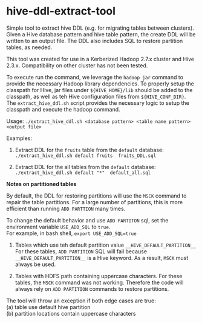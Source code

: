 # hive-ddl-extract-tool
Simple tool to extract hive DDL (e.g. for migrating tables between clusters).
Given a Hive database pattern and hive table pattern, the create DDL will be written to an output file.
The DDL also includes SQL to restore partition tables, as needed.  

This tool was created for use in a Kerberized Hadoop 2.7.x cluster and Hive 2.3.x.
Compatibility on other cluster has not been tested. 

To execute run the command, we leverage the `hadoop jar` command to provide the necessary Hadoop library dependencies.
To properly setup the classpath for Hive, jar files under `${HIVE_HOME}/lib` should be added to the classpath,
as well as teh Hive configuration files from `${HIVE_CONF_DIR}`.
The `extract_hive_ddl.sh` script provides the necessary logic to setup the classpath and execute the hadoop command.

Usage:
`./extract_hive_ddl.sh <database pattern> <table name pattern> <output file>`

Examples:

1. Extract DDL for the `fruits` table from the `default` database:<br>
`./extract_hive_ddl.sh default fruits  fruits_DDL.sql`

2. Extract DDL for the all tables from the `default` database:<br>
`./extract_hive_ddl.sh default "*"  default_all.sql`

**Notes on partitioned tables**

By default, the DDL for restoring partitions will use the `MSCK` command to repair the table partitions.
For a large number of partitions, this is more efficient than running `ADD PARTTION` many times.

To change the default behavior and use `ADD PARTITON` sql, set the environment variable `USE_ADD_SQL` to `true`.<br>
For example, in bash shell, `export USE_ADD_SQL=true`  

1. Tables which use teh default partition value `__HIVE_DEFAULT_PARTITION__`
For these tables, `ADD PARTITION` SQL will fail because `__HIVE_DEFAULT_PARTITION__` is a Hive keyword.
As a result, `MSCK` must always be used.

2. Tables with HDFS path containing uppercase characters.
For these tables, the `MSCK` command was not working.  Therefore the code will always rely on `ADD PARTITION` commands to restore partitions.

The tool will throw an exception if both edge cases are true:<br>
(a) table use default hive partition<br>
(b) partition locations contain uppercase characters<br>
